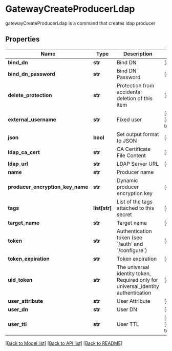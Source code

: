 # GatewayCreateProducerLdap

gatewayCreateProducerLdap is a command that creates ldap producer
## Properties
Name | Type | Description | Notes
------------ | ------------- | ------------- | -------------
**bind_dn** | **str** | Bind DN | [optional] 
**bind_dn_password** | **str** | Bind DN Password | [optional] 
**delete_protection** | **str** | Protection from accidental deletion of this item | [optional] 
**external_username** | **str** | Fixed user | [optional] [default to 'false']
**json** | **bool** | Set output format to JSON | [optional] 
**ldap_ca_cert** | **str** | CA Certificate File Content | [optional] 
**ldap_url** | **str** | LDAP Server URL | [optional] 
**name** | **str** | Producer name | 
**producer_encryption_key_name** | **str** | Dynamic producer encryption key | [optional] 
**tags** | **list[str]** | List of the tags attached to this secret | [optional] 
**target_name** | **str** | Target name | [optional] 
**token** | **str** | Authentication token (see &#x60;/auth&#x60; and &#x60;/configure&#x60;) | [optional] 
**token_expiration** | **str** | Token expiration | [optional] 
**uid_token** | **str** | The universal identity token, Required only for universal_identity authentication | [optional] 
**user_attribute** | **str** | User Attribute | [optional] 
**user_dn** | **str** | User DN | [optional] 
**user_ttl** | **str** | User TTL | [optional] [default to '60m']

[[Back to Model list]](../README.md#documentation-for-models) [[Back to API list]](../README.md#documentation-for-api-endpoints) [[Back to README]](../README.md)


